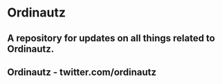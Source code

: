 # Ordinautz
A repository for updates on all things related to Ordinautz. 
-------------------------------------------------------------
Ordinautz - twitter.com/ordinautz
-------------------------------------------------------------
